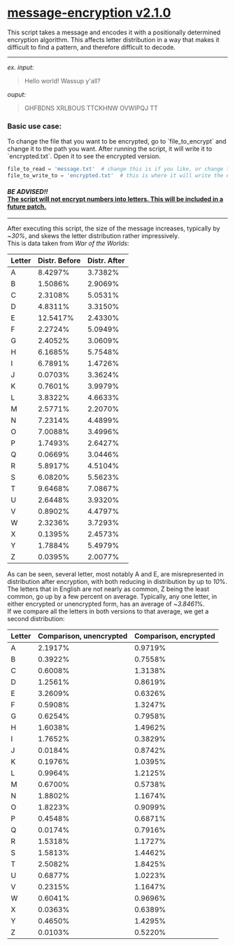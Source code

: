 # <a href="https://github.com/oakenduck/message-encryption">message-encryption v2.1.0</a>
 This script takes a message and encodes it with a positionally determined encryption algorithm. This affects letter distribution in a way that makes it difficult to find a pattern, and therefore difficult to decode.
 
 ***

*ex. input:*
> Hello world! Wassup y'all?

*ouput:*
> GHFBDNS XRLBOUS TTCKHNW OVWIPQJ TT

<h3>Basic use case:</h3>
 <p>To change the file that you want to be encrypted, go to `file_to_encrypt` and change it to the path you want. 
After running the script, it will write it to `encrypted.txt`. Open it to see the encrypted version.</p>

 ```python
 file_to_read = 'message.txt'  # change this is if you like, or change the contents of message.txt
 file_to_write_to = 'encrypted.txt'  # this is where it will write the encrypted version to.
 ```
 
 
 <h4><i>BE ADVISED!!</i><br><u>The script will not encrypt numbers into letters. This will be included in a future patch.</u></h4>
 
 ***
 
<p>After executing this script, the size of the message increases, typically by ~<i>30%</i>, and skews the letter distribution rather impressively.<br>This is data taken from <i>War of the Worlds</i>:</p>

| Letter | Distr. Before | Distr. After |
| ------ | ------------ | ---------- |
| A | 8.4297% | 3.7382% |
| B | 1.5086% | 2.9069% |
| C | 2.3108% | 5.0531% |
| D | 4.8311% | 3.3150% |
| E | 12.5417% | 2.4330% |
| F | 2.2724% | 5.0949% |
| G | 2.4052% | 3.0609% |
| H | 6.1685% | 5.7548% |
| I | 6.7891% | 1.4726% |
| J | 0.0703% | 3.3624% |
| K | 0.7601% | 3.9979% |
| L | 3.8322% | 4.6633% |
| M | 2.5771% | 2.2070% |
| N | 7.2314% | 4.4899% |
| O | 7.0088% | 3.4996% |
| P | 1.7493% | 2.6427% |
| Q | 0.0669% | 3.0446% |
| R | 5.8917% | 4.5104% |
| S | 6.0820% | 5.5623% |
| T | 9.6468% | 7.0867% |
| U | 2.6448% | 3.9320% |
| V | 0.8902% | 4.4797% |
| W | 2.3236% | 3.7293% |
| X | 0.1395% | 2.4573% |
| Y | 1.7884% | 5.4979% |
| Z | 0.0395% | 2.0077% |

<p>As can be seen, several letter, most notably A and E, are misrepresented in distribution after encryption, with both reducing in distribution by up to <i>10</i>%. The letters that in English are not nearly as common, Z being the least common, go up by a few percent on average. Typically, any one letter, in either encrypted or unencrypted form, has an average of ~<i>3.8461</i>%.<br>If we compare all the letters in both versions to that average, we get a second distribution:</p>

| Letter | Comparison, unencrypted | Comparison, encrypted |
| ------ | ----------------------- | --------------------- |
| A | 2.1917% | 0.9719% |
| B | 0.3922% | 0.7558% |
| C | 0.6008% | 1.3138% |
| D | 1.2561% | 0.8619% |
| E | 3.2609% | 0.6326% |
| F | 0.5908% | 1.3247% |
| G | 0.6254% | 0.7958% |
| H | 1.6038% | 1.4962% |
| I | 1.7652% | 0.3829% |
| J | 0.0184% | 0.8742% |
| K | 0.1976% | 1.0395% |
| L | 0.9964% | 1.2125% |
| M | 0.6700% | 0.5738% |
| N | 1.8802% | 1.1674% |
| O | 1.8223% | 0.9099% |
| P | 0.4548% | 0.6871% |
| Q | 0.0174% | 0.7916% |
| R | 1.5318% | 1.1727% |
| S | 1.5813% | 1.4462% |
| T | 2.5082% | 1.8425% |
| U | 0.6877% | 1.0223% |
| V | 0.2315% | 1.1647% |
| W | 0.6041% | 0.9696% |
| X | 0.0363% | 0.6389% |
| Y | 0.4650% | 1.4295% |
| Z | 0.0103% | 0.5220% |
